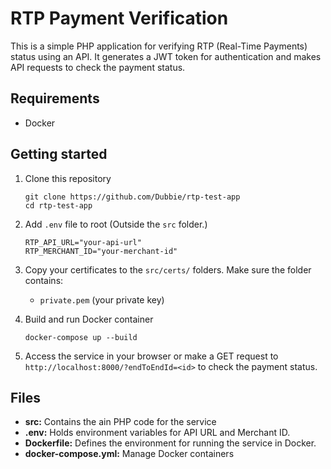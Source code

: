 # RTP Payment Verification

This is a simple PHP application for verifying RTP (Real-Time Payments) status using an API. It generates a JWT token for authentication and makes API requests to check the payment status.

## Requirements

- Docker

## Getting started

1. Clone this repository

   ```
   git clone https://github.com/Dubbie/rtp-test-app
   cd rtp-test-app
   ```

2. Add `.env` file to root (Outside the `src` folder.)

   ```
   RTP_API_URL="your-api-url"
   RTP_MERCHANT_ID="your-merchant-id"
   ```

3. Copy your certificates to the `src/certs/` folders. Make sure the folder contains:

   - `private.pem` (your private key)

4. Build and run Docker container

   ```
   docker-compose up --build
   ```

5. Access the service in your browser or make a GET request to `http://localhost:8000/?endToEndId=<id>` to check the payment status.

## Files

- **src:** Contains the ain PHP code for the service
- **.env:** Holds environment variables for API URL and Merchant ID.
- **Dockerfile:** Defines the environment for running the service in Docker.
- **docker-compose.yml:** Manage Docker containers

